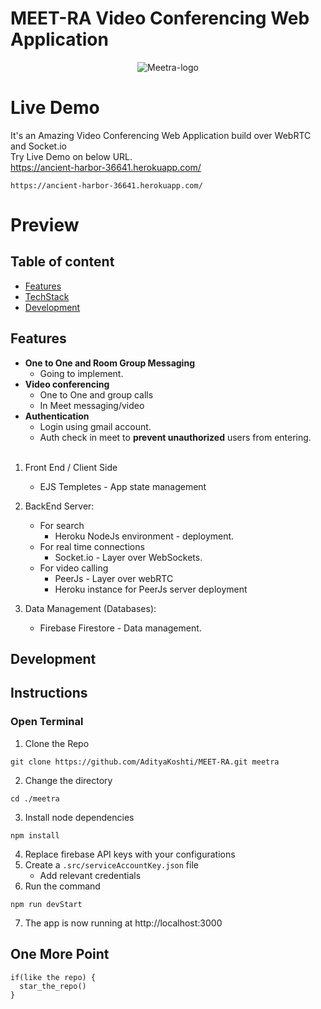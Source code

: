 # MEET-RA Video Conferencing Web Application

<p align="center">
<img src="https://user-images.githubusercontent.com/75137099/180260343-bbe226ce-a7a2-4d7b-b257-c863f0a3ce23.png" alt="Meetra-logo"/>
</p>

# Live Demo
It's an Amazing Video Conferencing Web Application build over WebRTC and Socket.io<br>
Try Live Demo on below URL.<br>
https://ancient-harbor-36641.herokuapp.com/
```
https://ancient-harbor-36641.herokuapp.com/
```

# Preview
## Table of content
  - [Features](#features)
  - [TechStack](#techstack)
  - [Development](#development)
## Features
- **One to One and Room Group Messaging**
  - Going to implement.
- **Video conferencing**
  - One to One and group calls
  - In Meet messaging/video
- **Authentication**
  - Login using gmail account.
  - Auth check in meet to **prevent unauthorized** users from entering.
<br></br>
1. Front End / Client Side
   - EJS Templetes - App state management

2. BackEnd Server:
    - For search
      - Heroku NodeJs environment - deployment.
    - For real time connections
      - Socket.io - Layer over WebSockets.
    - For video calling
      - PeerJs - Layer over webRTC
      - Heroku instance for PeerJs server deployment

3. Data Management (Databases): 
    - Firebase Firestore - Data management.
  
## Development

## Instructions

### Open Terminal
1. Clone the Repo
````
git clone https://github.com/AdityaKoshti/MEET-RA.git meetra
```` 
2. Change the directory

```
cd ./meetra
```

3. Install node dependencies 
```
npm install
```
4. Replace firebase API keys with your configurations
5. Create a `.src/serviceAccountKey.json` file 
   - Add relevant credentials
5. Run the command
```
npm run devStart
```
7. The app is now running at http://localhost:3000 


## One More Point
```
if(like the repo) {
  star_the_repo()
}
```
